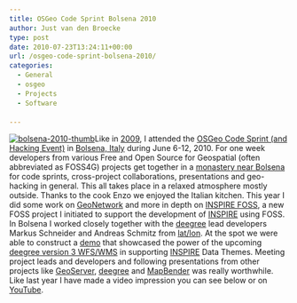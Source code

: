 ```yaml
---
title: OSGeo Code Sprint Bolsena 2010
author: Just van den Broecke
type: post
date: 2010-07-23T13:24:11+00:00
url: /osgeo-code-sprint-bolsena-2010/
categories:
  - General
  - osgeo
  - Projects
  - Software

---
```

[<img loading="lazy" class="alignleft wp-image-260 size-full" src="uploads/2010/07/bolsena-2010-thumb.jpg" alt="bolsena-2010-thumb" width="160" height="120" srcset="https://justobjects.nl/wp-content/uploads/2010/07/bolsena-2010-thumb.jpg 160w, https://justobjects.nl/wp-content/uploads/2010/07/bolsena-2010-thumb-150x112.jpg 150w" sizes="(max-width: 160px) 100vw, 160px" />][1]Like in [2009][2], I attended the [OSGeo Code Sprint (and Hacking Event)][3] in [Bolsena, Italy][4] during June 6-12, 2010. For one week developers from various Free and Open Source for Geospatial (often abbreviated as FOSS4G) projects get together in a [monastery near Bolsena][5] for code sprints, cross-project collaborations, presentations and geo-hacking in general. This all takes place in a relaxed atmosphere mostly outside. Thanks to the cook Enzo we enjoyed the Italian kitchen. This year I did some work on [GeoNetwork][6] and more in depth on [INSPIRE FOSS][7], a new FOSS project I initiated to support the development of [INSPIRE][8] using FOSS. In Bolsena I worked closely together with the [deegree][9] lead developers Markus Schneider and Andreas Schmitz from [lat/lon][10]. At the spot we were able to construct a [demo][11] that showcased the power of the upcoming [deegree version 3 WFS/WMS][9] in supporting [INSPIRE][8] Data Themes. Meeting project leads and developers and following presentations from other projects like [GeoServer][12], [deegree][9] and [MapBender][13] was really worthwhile. Like last year I have made a video impression you can see below or on [YouTube][14].

 [1]: uploads/2010/07/bolsena-2010-thumb.jpg
 [2]: http://www.justobjects.org/blog/?p=29
 [3]: http://wiki.osgeo.org/wiki/Bolsena_Code_Sprint_2010
 [4]: http://en.wikipedia.org/wiki/Bolsena
 [5]: http://www.conventobolsena.org/
 [6]: http://geonetwork-opensource.org
 [7]: http://code.google.com/p/inspire-foss/
 [8]: http://inspire.jrc.ec.europa.eu/
 [9]: http://deegree.org
 [10]: http://www.latlon.de/
 [11]: http://inspire.kademo.nl/deegree-inspire-demo/
 [12]: http://www.geoserver.org
 [13]: http://mapbender.org
 [14]: http://www.youtube.com/watch?v=8Vjx06Rlols